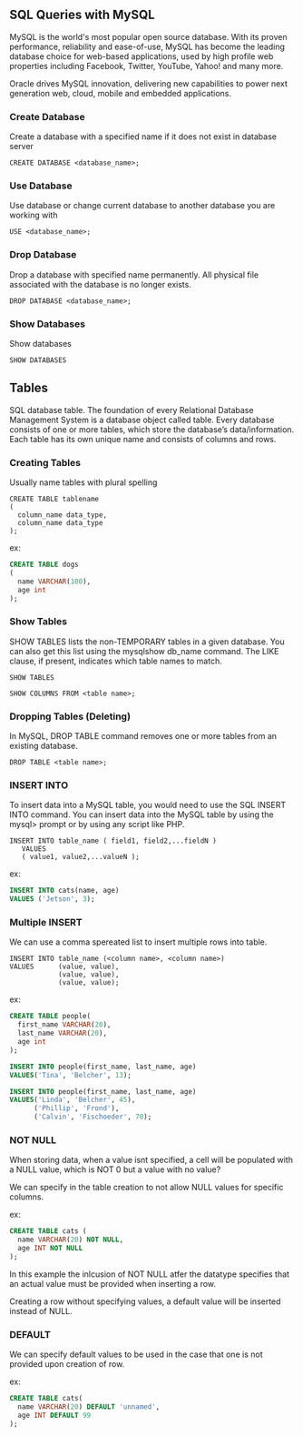 ## SQL Queries with MySQL
MySQL is the world's most popular open source database. With its proven performance, reliability and ease-of-use, MySQL has become the leading database choice for web-based applications, used by high profile web properties including Facebook, Twitter, YouTube, Yahoo! and many more.

Oracle drives MySQL innovation, delivering new capabilities to power next generation web, cloud, mobile and embedded applications.

### Create Database
Create a database with a specified name if it does not exist in database server
```
CREATE DATABASE <database_name>;
```

### Use Database
Use database or change current database to another database you are working with
```
USE <database_name>;
```

### Drop Database
Drop a database with specified name permanently. All physical file associated with the database is no longer exists.
```
DROP DATABASE <database_name>;
```

### Show Databases
Show databases
```
SHOW DATABASES
```

## Tables
SQL database table. The foundation of every Relational Database Management System is a database object called table. Every database consists of one or more tables, which store the database’s data/information. Each table has its own unique name and consists of columns and rows.

### Creating Tables
Usually name tables with plural spelling

```
CREATE TABLE tablename
(
  column_name data_type,
  column_name data_type
);
```
ex:
```SQL
CREATE TABLE dogs
(
  name VARCHAR(100),
  age int
);
```

### Show Tables
SHOW TABLES lists the non-TEMPORARY tables in a given database. You can also get this list using the mysqlshow db_name command. The LIKE clause, if present, indicates which table names to match.


```
SHOW TABLES
```

```
SHOW COLUMNS FROM <table name>;
```

### Dropping Tables (Deleting)
In MySQL, DROP TABLE command removes one or more tables from an existing database. 

```
DROP TABLE <table name>;
```

### INSERT INTO
To insert data into a MySQL table, you would need to use the SQL INSERT INTO command. You can insert data into the MySQL table by using the mysql> prompt or by using any script like PHP.
```
INSERT INTO table_name ( field1, field2,...fieldN )
   VALUES
   ( value1, value2,...valueN );
```

ex:
```SQL
INSERT INTO cats(name, age)
VALUES ('Jetson', 3);
```

### Multiple INSERT
We can use a comma spereated list to insert multiple rows into table.
```
INSERT INTO table_name (<column name>, <column name>) 
VALUES      (value, value), 
            (value, value), 
            (value, value);
```

ex: 
```SQL
CREATE TABLE people(
  first_name VARCHAR(20),
  last_name VARCHAR(20),
  age int
);

INSERT INTO people(first_name, last_name, age)
VALUES('Tina', 'Belcher', 13);

INSERT INTO people(first_name, last_name, age)
VALUES('Linda', 'Belcher', 45),
      ('Phillip', 'Frond'),
      ('Calvin', 'Fischoeder', 70);
```

### NOT NULL
When storing data, when a value isnt specified, a cell will be populated with a NULL value, which is NOT 0 but a value with no value? 

We can specify in the table creation to not allow NULL values for specific columns.

ex:
```SQL
CREATE TABLE cats (
  name VARCHAR(20) NOT NULL,
  age INT NOT NULL
);
```
In this example the inlcusion of NOT NULL atfer the datatype specifies that an actual value must be provided when inserting a row.

Creating a row without specifying values, a default value will be inserted instead of NULL.

### DEFAULT 
We can specify default values to be used in the case that one is not provided upon creation of row.

ex:
```SQL
CREATE TABLE cats(
  name VARCHAR(20) DEFAULT 'unnamed',
  age INT DEFAULT 99
);
```
